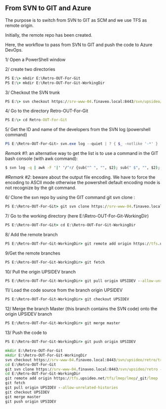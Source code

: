 ## From SVN to GIT and Azure

The purpose is to switch from SVN to GIT as SCM and we use TFS as remote origin.  

Initially, the remote repo has been created.  

Here, the workflow to pass from SVN to GIT and push the code to Azure DevOps.   

1/ Open a PowerShell window

2/ create two directories  
```bat
PS E:\> mkdir E:\Retro-OUT-For-Git
PS E:\> mkdir E:\Retro-OUT-For-Git-WorkingDir
```

3/ Checkout the SVN trunk    
```bat
PS E:\> svn checkout https://srv-www-04.finaveo.local:8443/svn/upsideo/retro/trunk E:\Retro-OUT-For-Git
```

4/ Go to the directory Retro-OUT-For-Git  
```bat
PS E:\> cd Retro-OUT-For-Git
```

5/ Get the ID and name of the developers from the SVN log  (powershell command)
```powershell
PS E:\Retro-OUT-For-Git> svn.exe log --quiet | ? { $_ -notlike '-*' } | % { "{0} = {0} <{0}>" -f ($_ -split ' \| ')[1] } | Select-Object -Unique | Out-File -Encoding ASCII 'dev-list.txt'  
```

_Remark #1_: an alternative way to get the list is to use a command in the GIT bash console (with awk command):  
```bat
$ svn log -q | awk -F '|' '/^r/ {sub("^ ", "", $2); sub(" $", "", $2); print $2" = "$2" <"$2">"}' | sort -u > dev-list.txt  
```

_#Remark #2_: beware about the output file encoding. We have to force the encoding to ASCII mode otherwise the powershell default encoding mode is not recognize by the git command.  

6/ Clone the svn repo by using the GIT command git svn clone :  
```bat
PS E:\Retro-OUT-For-Git> git svn clone https://srv-www-04.finaveo.local:8443/svn/upsideo/retro --prefix=svn/ --no-metadata --authors-file "dev-list.txt" --stdlayout E:\Retro-OUT-For-Git-WorkingDir  
```

7/ Go to the working directory (here E:\Retro-OUT-For-Git-WorkingDir)
```bat
PS E:\Retro-OUT-For-Git> cd E:\Retro-OUT-For-Git-WorkingDir
```

8/ Add the remote branch  
```bat
PS E:\Retro-OUT-For-Git-WorkingDir> git remote add origin https://tfs.upsideo.net/tfs/lmep/lmep/_git/lmep  
```

9/Get the remote branches  
```bat
PS E:\Retro-OUT-For-Git-WorkingDir> git fetch  
```

10/ Pull the origin UPSIDEV branch
```bat
PS E:\Retro-OUT-For-Git-WorkingDir> git pull origin UPSIDEV --allow-unrelated-histories  
```

11/ Load the code source from the branch origin UPSIDEV  
```bat
PS E:\Retro-OUT-For-Git-WorkingDir> git checkout UPSIDEV  
```

12/ Merge the branch Master (this branch contains the SVN code) onto the origin UPSIDEV branch  
```bat
PS E:\Retro-OUT-For-Git-WorkingDir> git merge master  
```

13/ Push the code to  
```bat
PS E:\Retro-OUT-For-Git-WorkingDir> git push origin UPSIDEV 
```





```bat
mkdir E:\Retro-OUT-For-Git
mkdir E:\Retro-OUT-For-Git-WorkingDir
svn checkout https://srv-www-04.finaveo.local:8443/svn/upsideo/retro/trunk E:\Retro-OUT-For-Git
cd E:\Retro-OUT-For-Git
git svn clone https://srv-www-04.finaveo.local:8443/svn/upsideo/retro --prefix=svn/ --no-metadata --authors-file "dev-list.txt" --stdlayout E:\Retro-OUT-For-Git-WorkingDir  
cd E:\Retro-OUT-For-Git-WorkingDir
git remote add origin https://tfs.upsideo.net/tfs/lmep/lmep/_git/lmep
git fetch
git pull origin UPSIDEV --allow-unrelated-histories
git checkout UPSIDEV
git merge master
git push origin UPSIDEV
```
